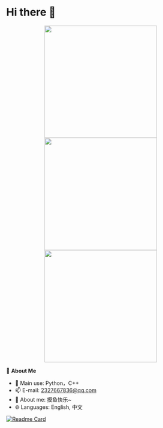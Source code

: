 # Hi there 👋
<p align="center">

</p> 
<p align="center">
  <img width="300px" src="https://count.getloli.com/get/@fallingmeteorite?theme=rule34"></img>
  <img width="300px" src="https://github-readme-stats.vercel.app/api/top-langs/?username=fallingmeteorite&layout=compact"></img>
  <img width="300px" src="https://github-readme-stats.vercel.app/api?username=fallingmeteorite"></img>
</p>


🍓 **About Me**

- 🔭 Main use: Python，C++
- 📫 E-mail: 2327667836@qq.com
- 👯 About me: 摸鱼快乐~
- 🌐 Languages: English, 中文

[![Readme Card](https://github-readme-activity-graph.vercel.app/graph?username=fallingmeteorite&theme=react-dark)](https://github-readme-activity-graph.vercel.app)






